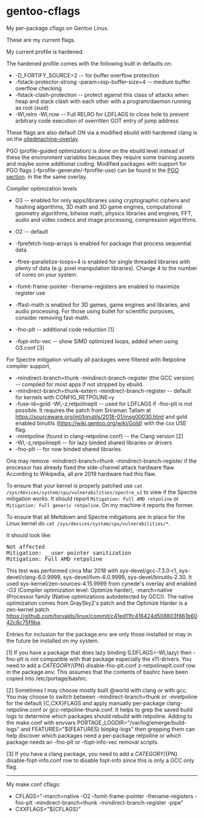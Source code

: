 # gentoo-cflags

My per-package cflags on Gentoo Linux.

These are my current flags.

My current profile is hardened.

The hardened profile comes with the following built in defaults on:

* -D_FORTIFY_SOURCE=2 -- for buffer overflow protection
* -fstack-protector-strong -param=ssp-buffer-size=4 -- medium buffer overflow
							checking
* -fstack-clash-protection  -- protect against this class of attacks when
				heap and stack clash with each other with
				a program/daemon running as root (suid)
* -Wl,relro -Wl,now -- Full RELRO for LDFLAGS to close hole to prevent
			arbitrary code execution of overritten GOT entry
			of jump address

These flags are also default ON via a modified ebuild with hardened clang
is on the [oiledmachine-overlay](http://github.com/orsonteodoro/oiledmachine-overlay).

PGO (profile-guided optimization) is done on the ebuild level instead of these
the environment variables because they require some training assets and maybe
some additional coding.  Modified packages with support for PGO flags
(-fprofile-generate/-fprofile-use) can be found in the
[PGO section](https://github.com/orsonteodoro/oiledmachine-overlay#pgo-packages).
in the the same overlay.

Compiler optimization levels
* O3 -- enabled for only apps/libraries using cryptographic ciphers and 
hashing algorithms, 3D math and 3D game engines, computational geometry 
algorithms, bitwise math, physics libraries and engines, FFT, audio and video 
codecs and image processing, compression algorithms.
* O2 -- default

* -fprefetch-loop-arrays is enabled for package that process sequential data.
* -ftree-parallelize-loops=4 is enabled for single threaded libraries with 
plenty of data (e.g. pixel manipulation libraries).  Change 4 to the number of 
cores on your system.
* -fomit-frame-pointer -frename-registers are enabled to maximize register use
* -ffast-math is enabled for 3D games, game engines and libraries, and audio 
processing.  For those using bullet for scientific purposes, consider removing 
fast-math.
* -fno-plt -- additional code reduction [1]
* -fopt-info-vec -- show SIMD optimized loops, added when using O3.conf [3]

For Spectre mitigation virtually all packages were filtered with Retpoline compiler support,
* -mindirect-branch=thunk -mindirect-branch-register (the GCC version) --
compiled for most apps if not stripped by ebuild.
* -mindirect-branch=thunk-extern -mindirect-branch-register -- default for 
kernels with CONFIG_RETPOLINE=y
* -fuse-ld=gold -Wl,-z,retpolineplt -- used for LDFLAGS if -fno-plt is not 
possible.  It requires the patch from Sriraman Tallam at 
https://sourceware.org/ml/binutils/2018-01/msg00030.html and gold enabled 
binutils (https://wiki.gentoo.org/wiki/Gold) with the cxx USE flag.
* -mretpoline (found in clang-retpoline.conf) -- the Clang version [2]
* -Wl,-z,retpolineplt -- for lazy binded shared libraries or drivers
* -fno-plt -- for now binded shared libraries

One may remove -mindirect-branch=thunk -mindirect-branch-register 
if the processor has already fixed the side-channel attack hardware flaw. 
According to Wikipedia, all pre 2019 hardware had this flaw.

To ensure that your kernel is properly patched use 
`cat /sys/devices/system/cpu/vulnerabilities/spectre_v2` to view if the 
Spectre mitigation works.  It should report `Mitigation: Full AMD retpoline` 
or `Mitigation: Full generic retpoline`.  On my machine it reports the former.

To ensure that all Meltdown and Spectre mitigations are in place for the Linux 
kernel do `cat /sys/devices/system/cpu/vulnerabilities/*`.

It should look like:

<pre>
Not affected
Mitigation: __user pointer sanitization
Mitigation: Full AMD retpoline
</pre>

This test was performed circa Mar 2018 with sys-devel/gcc-7.3.0-r1, 
sys-devel/clang-6.0.9999, sys-devel/llvm-6.0.9999, sys-devel/binutils-2.30. 
It used sys-kernel/zen-sources-4.15.9999 from cynede's overlay and enabled 
-O3 (Compiler optimization level: Optimize harder), -march=native (Processor 
family (Native optimizations autodetected by GCC)).  The native optimization 
comes from GraySky2's patch and the Optimize Harder is a zen-kernel patch 
https://github.com/torvalds/linux/commit/c41ed11fc416424d508803f861b6042c8c75f9ba.

Entries for inclusion for the package.env are only those installed or may in 
 the future be installed on my system.

[1] If you have a package that does lazy binding (LDFLAGS=-Wl,lazy) then
-fno-plt is not compatible with that package especially the x11-drivers.  You
need to add a  ${CATEGORY}/${PN} disable-fno-plt.conf z-retpolineplt.conf  row
in the package.env. This assumes that the contents of bashrc have been copied
into /etc/portage/bashrc.

[2] Sometimes I may choose mostly built @world with clang or with gcc.
You may choose to switch between -mindirect-branch=thunk or -mretpoline
for the default {C,CXX}FLAGS and apply manually per-package
clang-retpoline.conf or gcc-retpoline-thunk.conf.  It helps to grep the
saved build logs to determine which packages should rebuild with retpoline.
Adding to the make.conf with envvars PORTAGE_LOGDIR="/var/log/emerge/build-logs"
and FEATURES="${FEATURES} binpkg-logs" then grepping them can help discover
which packages need a per-package retpoline or which package needs
an -fno-plt or -fopt-info-vec removal scripts.

[3] If you have a clang package, you need to add a
${CATEGORY}/${PN} disable-fopt-info.conf  row to disable fopt-info since
this is only a GCC only flag.

----

My make.conf cflags:

* CFLAGS="-march=native -O2 -fomit-frame-pointer -frename-registers -fno-plt 
-mindirect-branch=thunk -mindirect-branch-register -pipe"
* CXXFLAGS="${CFLAGS}"
